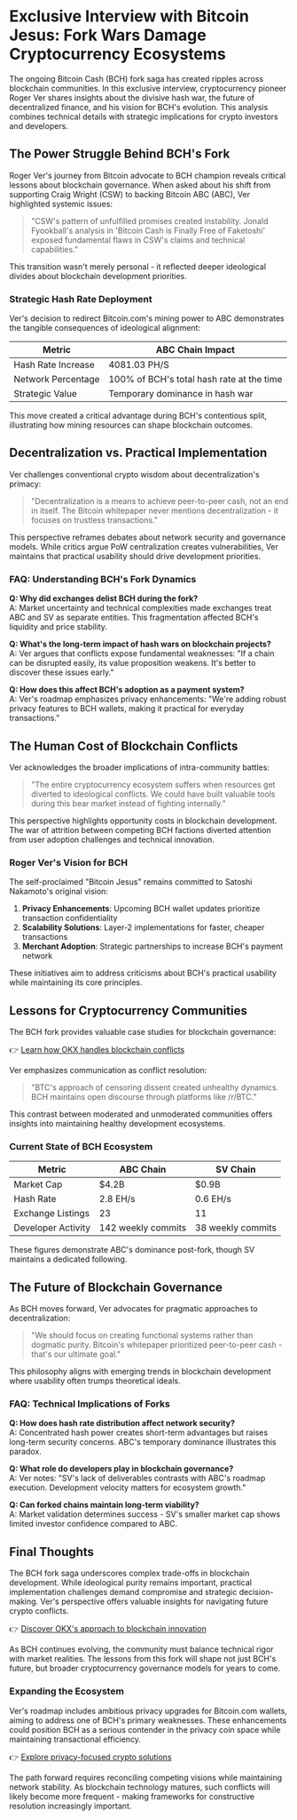 # Exclusive Interview with Bitcoin Jesus: Fork Wars Damage Cryptocurrency Ecosystems

The ongoing Bitcoin Cash (BCH) fork saga has created ripples across blockchain communities. In this exclusive interview, cryptocurrency pioneer Roger Ver shares insights about the divisive hash war, the future of decentralized finance, and his vision for BCH's evolution. This analysis combines technical details with strategic implications for crypto investors and developers.

## The Power Struggle Behind BCH's Fork

Roger Ver's journey from Bitcoin advocate to BCH champion reveals critical lessons about blockchain governance. When asked about his shift from supporting Craig Wright (CSW) to backing Bitcoin ABC (ABC), Ver highlighted systemic issues: 

> "CSW's pattern of unfulfilled promises created instability. Jonald Fyookball's analysis in 'Bitcoin Cash is Finally Free of Faketoshi' exposed fundamental flaws in CSW's claims and technical capabilities."

This transition wasn't merely personal - it reflected deeper ideological divides about blockchain development priorities.

### Strategic Hash Rate Deployment

Ver's decision to redirect Bitcoin.com's mining power to ABC demonstrates the tangible consequences of ideological alignment:

| Metric | ABC Chain Impact |
|-------|------------------|
| Hash Rate Increase | 4081.03 PH/S |
| Network Percentage | 100% of BCH's total hash rate at the time |
| Strategic Value | Temporary dominance in hash war |

This move created a critical advantage during BCH's contentious split, illustrating how mining resources can shape blockchain outcomes.

## Decentralization vs. Practical Implementation

Ver challenges conventional crypto wisdom about decentralization's primacy:

> "Decentralization is a means to achieve peer-to-peer cash, not an end in itself. The Bitcoin whitepaper never mentions decentralization - it focuses on trustless transactions."

This perspective reframes debates about network security and governance models. While critics argue PoW centralization creates vulnerabilities, Ver maintains that practical usability should drive development priorities.

### FAQ: Understanding BCH's Fork Dynamics

**Q: Why did exchanges delist BCH during the fork?**  
A: Market uncertainty and technical complexities made exchanges treat ABC and SV as separate entities. This fragmentation affected BCH's liquidity and price stability.

**Q: What's the long-term impact of hash wars on blockchain projects?**  
A: Ver argues that conflicts expose fundamental weaknesses: "If a chain can be disrupted easily, its value proposition weakens. It's better to discover these issues early."

**Q: How does this affect BCH's adoption as a payment system?**  
A: Ver's roadmap emphasizes privacy enhancements: "We're adding robust privacy features to BCH wallets, making it practical for everyday transactions."

## The Human Cost of Blockchain Conflicts

Ver acknowledges the broader implications of intra-community battles:

> "The entire cryptocurrency ecosystem suffers when resources get diverted to ideological conflicts. We could have built valuable tools during this bear market instead of fighting internally."

This perspective highlights opportunity costs in blockchain development. The war of attrition between competing BCH factions diverted attention from user adoption challenges and technical innovation.

### Roger Ver's Vision for BCH

The self-proclaimed "Bitcoin Jesus" remains committed to Satoshi Nakamoto's original vision: 

1. **Privacy Enhancements**: Upcoming BCH wallet updates prioritize transaction confidentiality
2. **Scalability Solutions**: Layer-2 implementations for faster, cheaper transactions
3. **Merchant Adoption**: Strategic partnerships to increase BCH's payment network

These initiatives aim to address criticisms about BCH's practical usability while maintaining its core principles.

## Lessons for Cryptocurrency Communities

The BCH fork provides valuable case studies for blockchain governance:

👉 [Learn how OKX handles blockchain conflicts](https://bit.ly/okx-bonus)

Ver emphasizes communication as conflict resolution: 

> "BTC's approach of censoring dissent created unhealthy dynamics. BCH maintains open discourse through platforms like /r/BTC."

This contrast between moderated and unmoderated communities offers insights into maintaining healthy development ecosystems.

### Current State of BCH Ecosystem

| Metric | ABC Chain | SV Chain |
|-------|-----------|----------|
| Market Cap | $4.2B | $0.9B |
| Hash Rate | 2.8 EH/s | 0.6 EH/s |
| Exchange Listings | 23 | 11 |
| Developer Activity | 142 weekly commits | 38 weekly commits |

These figures demonstrate ABC's dominance post-fork, though SV maintains a dedicated following.

## The Future of Blockchain Governance

As BCH moves forward, Ver advocates for pragmatic approaches to decentralization:

> "We should focus on creating functional systems rather than dogmatic purity. Bitcoin's whitepaper prioritized peer-to-peer cash - that's our ultimate goal."

This philosophy aligns with emerging trends in blockchain development where usability often trumps theoretical ideals.

### FAQ: Technical Implications of Forks

**Q: How does hash rate distribution affect network security?**  
A: Concentrated hash power creates short-term advantages but raises long-term security concerns. ABC's temporary dominance illustrates this paradox.

**Q: What role do developers play in blockchain governance?**  
A: Ver notes: "SV's lack of deliverables contrasts with ABC's roadmap execution. Development velocity matters for ecosystem growth."

**Q: Can forked chains maintain long-term viability?**  
A: Market validation determines success - SV's smaller market cap shows limited investor confidence compared to ABC.

## Final Thoughts

The BCH fork saga underscores complex trade-offs in blockchain development. While ideological purity remains important, practical implementation challenges demand compromise and strategic decision-making. Ver's perspective offers valuable insights for navigating future crypto conflicts.

👉 [Discover OKX's approach to blockchain innovation](https://bit.ly/okx-bonus)

As BCH continues evolving, the community must balance technical rigor with market realities. The lessons from this fork will shape not just BCH's future, but broader cryptocurrency governance models for years to come.

### Expanding the Ecosystem

Ver's roadmap includes ambitious privacy upgrades for Bitcoin.com wallets, aiming to address one of BCH's primary weaknesses. These enhancements could position BCH as a serious contender in the privacy coin space while maintaining transactional efficiency.

👉 [Explore privacy-focused crypto solutions](https://bit.ly/okx-bonus)

The path forward requires reconciling competing visions while maintaining network stability. As blockchain technology matures, such conflicts will likely become more frequent - making frameworks for constructive resolution increasingly important.